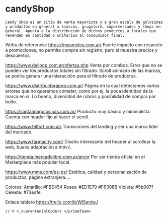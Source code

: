 # candyShop
    Candy Shop es un sitio de venta mayorista y a gran escala de golosinas y productos en general a kioscos, grugstore, supermercados y shops en general. Apunta a la distribución de dichos productos a locales que revenden en cantidad o unitarios al consumidor final.

Webs de referencia:
https://masmelos.com.ar/
	Fuerte impacto con respecto a promociones, no permite compra sin registro, pero si muestra precios y descuentos.

https://www.delipop.com.ar/ofertas.php
	Venta por combos. Error que no se pueden ver los productos totales sin filtrado. Scroll animado de las marcas, se podría generar una interacción para el filtrado de productos.

https://www.distribuidorapop.com.ar/
	Página en la cual detectamos varios errores que no queremos cometer, como por ej. la poca identidad de la marca en sí. Lo bueno, diversidad de rubros y posibilidad de compra por bulto.

https://santaanagolosinas.com.ar/
	Producto muy básico y minimalista. Cuenta con header fijo al hacer el scroll.

https://www.felfort.com.ar/
	Transiciones del landing y ser una marca líder del mercado.

https://www.farmacity.com/
	Diseño interesante del header al scrollear la web, buena adaptación a móvil.

https://tienda.mercadolibre.com.ar/arcor
	Por ser tienda oficial en el Marketplace más popular local.

https://www.mms.com/es-es/
	Estética, calidad y personalización de productos, página extranjera....
    



Colores:
 Amarillo: #FBE454
 Rosas: #ED1E79 #F6398B 
 Violeta: #5b007f
 Celeste: #73eafe

Enlace tablero
https://trello.com/b/WlSeniwJ


    
    // © >_cuarentenialCoders </primeTeam>